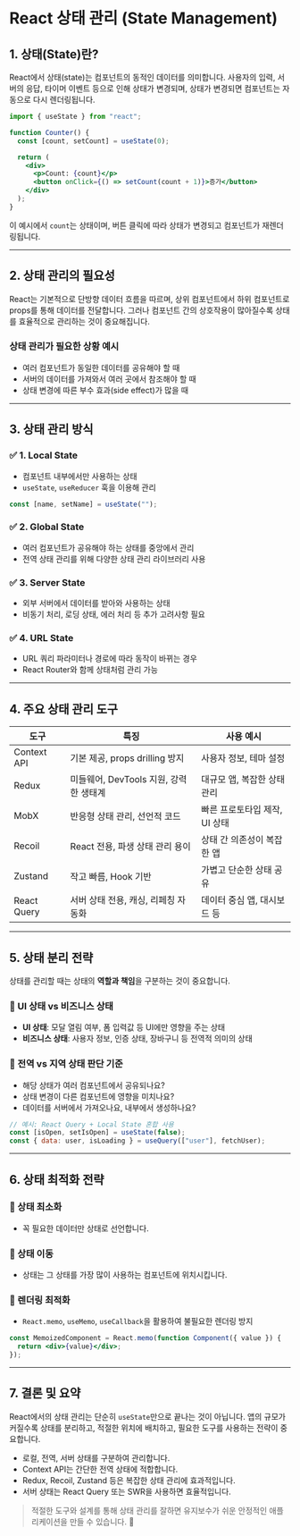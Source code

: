 # React 상태 관리 (State Management)

## 1. 상태(State)란?

React에서 상태(state)는 컴포넌트의 동적인 데이터를 의미합니다. 사용자의 입력, 서버의 응답, 타이머 이벤트 등으로 인해 상태가 변경되며, 상태가 변경되면 컴포넌트는 자동으로 다시 렌더링됩니다.

```jsx
import { useState } from "react";

function Counter() {
  const [count, setCount] = useState(0);

  return (
    <div>
      <p>Count: {count}</p>
      <button onClick={() => setCount(count + 1)}>증가</button>
    </div>
  );
}
```

이 예시에서 `count`는 상태이며, 버튼 클릭에 따라 상태가 변경되고 컴포넌트가 재렌더링됩니다.

---

## 2. 상태 관리의 필요성

React는 기본적으로 단방향 데이터 흐름을 따르며, 상위 컴포넌트에서 하위 컴포넌트로 props를 통해 데이터를 전달합니다. 그러나 컴포넌트 간의 상호작용이 많아질수록 상태를 효율적으로 관리하는 것이 중요해집니다.

### 상태 관리가 필요한 상황 예시

- 여러 컴포넌트가 동일한 데이터를 공유해야 할 때
- 서버의 데이터를 가져와서 여러 곳에서 참조해야 할 때
- 상태 변경에 따른 부수 효과(side effect)가 많을 때

---

## 3. 상태 관리 방식

### ✅ 1. Local State

- 컴포넌트 내부에서만 사용하는 상태
- `useState`, `useReducer` 훅을 이용해 관리

```jsx
const [name, setName] = useState("");
```

### ✅ 2. Global State

- 여러 컴포넌트가 공유해야 하는 상태를 중앙에서 관리
- 전역 상태 관리를 위해 다양한 상태 관리 라이브러리 사용

### ✅ 3. Server State

- 외부 서버에서 데이터를 받아와 사용하는 상태
- 비동기 처리, 로딩 상태, 에러 처리 등 추가 고려사항 필요

### ✅ 4. URL State

- URL 쿼리 파라미터나 경로에 따라 동작이 바뀌는 경우
- React Router와 함께 상태처럼 관리 가능

---

## 4. 주요 상태 관리 도구

| 도구        | 특징                                   | 사용 예시                     |
| ----------- | -------------------------------------- | ----------------------------- |
| Context API | 기본 제공, props drilling 방지         | 사용자 정보, 테마 설정        |
| Redux       | 미들웨어, DevTools 지원, 강력한 생태계 | 대규모 앱, 복잡한 상태 관리   |
| MobX        | 반응형 상태 관리, 선언적 코드          | 빠른 프로토타입 제작, UI 상태 |
| Recoil      | React 전용, 파생 상태 관리 용이        | 상태 간 의존성이 복잡한 앱    |
| Zustand     | 작고 빠름, Hook 기반                   | 가볍고 단순한 상태 공유       |
| React Query | 서버 상태 전용, 캐싱, 리페칭 자동화    | 데이터 중심 앱, 대시보드 등   |

---

## 5. 상태 분리 전략

상태를 관리할 때는 상태의 **역할과 책임**을 구분하는 것이 중요합니다.

### 🎯 UI 상태 vs 비즈니스 상태

- **UI 상태**: 모달 열림 여부, 폼 입력값 등 UI에만 영향을 주는 상태
- **비즈니스 상태**: 사용자 정보, 인증 상태, 장바구니 등 전역적 의미의 상태

### 🎯 전역 vs 지역 상태 판단 기준

- 해당 상태가 여러 컴포넌트에서 공유되나요?
- 상태 변경이 다른 컴포넌트에 영향을 미치나요?
- 데이터를 서버에서 가져오나요, 내부에서 생성하나요?

```jsx
// 예시: React Query + Local State 혼합 사용
const [isOpen, setIsOpen] = useState(false);
const { data: user, isLoading } = useQuery(["user"], fetchUser);
```

---

## 6. 상태 최적화 전략

### 🔧 상태 최소화

- 꼭 필요한 데이터만 상태로 선언합니다.

### 🔧 상태 이동

- 상태는 그 상태를 가장 많이 사용하는 컴포넌트에 위치시킵니다.

### 🔧 렌더링 최적화

- `React.memo`, `useMemo`, `useCallback`을 활용하여 불필요한 렌더링 방지

```jsx
const MemoizedComponent = React.memo(function Component({ value }) {
  return <div>{value}</div>;
});
```

---

## 7. 결론 및 요약

React에서의 상태 관리는 단순히 `useState`만으로 끝나는 것이 아닙니다. 앱의 규모가 커질수록 상태를 분리하고, 적절한 위치에 배치하고, 필요한 도구를 사용하는 전략이 중요합니다.

- 로컬, 전역, 서버 상태를 구분하여 관리합니다.
- Context API는 간단한 전역 상태에 적합합니다.
- Redux, Recoil, Zustand 등은 복잡한 상태 관리에 효과적입니다.
- 서버 상태는 React Query 또는 SWR을 사용하면 효율적입니다.

> 적절한 도구와 설계를 통해 상태 관리를 잘하면 유지보수가 쉬운 안정적인 애플리케이션을 만들 수 있습니다. 🚀
